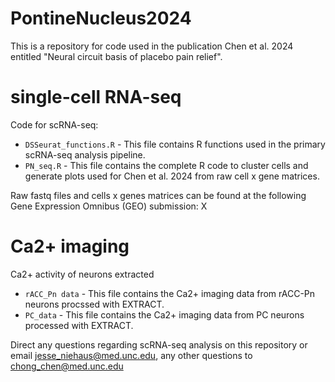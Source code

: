 # PontineNucleus2024

This is a repository for code used in the publication Chen et al. 2024 entitled "Neural circuit basis of placebo pain relief". 

# single-cell RNA-seq
  Code for scRNA-seq:
  * `DSSeurat_functions.R` - This file contains R functions used in the primary scRNA-seq analysis pipeline.
  * `PN_seq.R` - This file contains the complete R code to cluster cells and generate plots used for Chen et al. 2024 from raw cell x gene matrices.

Raw fastq files and cells x genes matrices can be found at the following Gene Expression Omnibus (GEO) submission: X

# Ca2+ imaging 
Ca2+ activity of neurons extracted
* `rACC_Pn data` - This file contains the Ca2+ imaging data from rACC-Pn neurons procssed with EXTRACT.
* `PC_data` - This file contains the Ca2+ imaging data from PC neurons processed with EXTRACT.

Direct any questions regarding scRNA-seq analysis on this repository or email jesse_niehaus@med.unc.edu, any other questions to chong_chen@med.unc.edu
